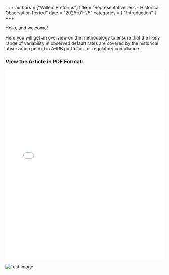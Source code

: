 +++
authors = ["Willem Pretorius"]
title = "Representativeness - Historical Observation Period"
date = "2025-01-25"
categories = [
    "Introduction"
]
+++

Hello, and welcome!

Here you will get an overview on the methodology to ensure that the likely range of variability in observed default rates are covered by the historical observation period in A-IRB portfolios for regulatory compliance.

### View the Article in PDF Format:

<iframe src="/historical_observation_period.pdf" width="100%" height="600px" style="border: none;"></iframe>

![Test Image](../test.jpg)
